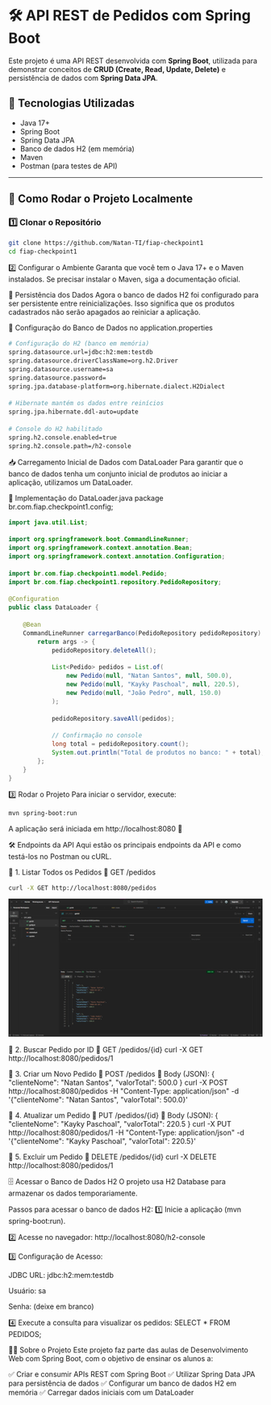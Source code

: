 # 🛠️ API REST de Pedidos com Spring Boot

Este projeto é uma API REST desenvolvida com **Spring Boot**, utilizada para demonstrar conceitos de **CRUD (Create, Read, Update, Delete)** e persistência de dados com **Spring Data JPA**.

## 📌 **Tecnologias Utilizadas**
- Java 17+
- Spring Boot
- Spring Data JPA
- Banco de dados H2 (em memória)
- Maven
- Postman (para testes de API)

---

## 🚀 **Como Rodar o Projeto Localmente**
### **1️⃣ Clonar o Repositório**
```sh
git clone https://github.com/Natan-TI/fiap-checkpoint1
cd fiap-checkpoint1
```

2️⃣ Configurar o Ambiente
Garanta que você tem o Java 17+ e o Maven instalados.
Se precisar instalar o Maven, siga a documentação oficial.

🔄 Persistência dos Dados
Agora o banco de dados H2 foi configurado para ser persistente entre reinicializações. Isso significa que os produtos cadastrados não serão apagados ao reiniciar a aplicação.

📌 Configuração do Banco de Dados no application.properties
```sh
# Configuração do H2 (banco em memória)
spring.datasource.url=jdbc:h2:mem:testdb
spring.datasource.driverClassName=org.h2.Driver
spring.datasource.username=sa
spring.datasource.password=
spring.jpa.database-platform=org.hibernate.dialect.H2Dialect

# Hibernate mantém os dados entre reinícios
spring.jpa.hibernate.ddl-auto=update

# Console do H2 habilitado
spring.h2.console.enabled=true
spring.h2.console.path=/h2-console
```

📥 Carregamento Inicial de Dados com DataLoader
Para garantir que o banco de dados tenha um conjunto inicial de produtos ao iniciar a aplicação, utilizamos um DataLoader.

📌 Implementação do DataLoader.java
package br.com.fiap.checkpoint1.config;

```java
import java.util.List;

import org.springframework.boot.CommandLineRunner;
import org.springframework.context.annotation.Bean;
import org.springframework.context.annotation.Configuration;

import br.com.fiap.checkpoint1.model.Pedido;
import br.com.fiap.checkpoint1.repository.PedidoRepository;

@Configuration
public class DataLoader {
	
	@Bean
    CommandLineRunner carregarBanco(PedidoRepository pedidoRepository) {
        return args -> {
        	pedidoRepository.deleteAll();

            List<Pedido> pedidos = List.of(
                new Pedido(null, "Natan Santos", null, 500.0),
                new Pedido(null, "Kayky Paschoal", null, 220.5),
                new Pedido(null, "João Pedro", null, 150.0)
    		);

            pedidoRepository.saveAll(pedidos);

            // Confirmação no console
            long total = pedidoRepository.count();
            System.out.println("Total de produtos no banco: " + total);
        };
    }
}
```

3️⃣ Rodar o Projeto
Para iniciar o servidor, execute:
```sh
mvn spring-boot:run
```
A aplicação será iniciada em http://localhost:8080 🚀

🛠️ Endpoints da API
Aqui estão os principais endpoints da API e como testá-los no Postman ou cURL.

🔹 1. Listar Todos os Pedidos
📌 GET /pedidos
```sh
curl -X GET http://localhost:8080/pedidos
```
![Exemplo de Listagem de Pedidos](images/getAll.png)

🔹 2. Buscar Pedido por ID
📌 GET /pedidos/{id}
curl -X GET http://localhost:8080/pedidos/1

🔹 3. Criar um Novo Pedido
📌 POST /pedidos 📌 Body (JSON):
{
  "clienteNome": "Natan Santos",
  "valorTotal": 500.0
}
curl -X POST http://localhost:8080/pedidos -H "Content-Type: application/json" -d '{"clienteNome": "Natan Santos", "valorTotal": 500.0}'

🔹 4. Atualizar um Pedido
📌 PUT /pedidos/{id} 📌 Body (JSON):
{
  "clienteNome": "Kayky Paschoal",
  "valorTotal": 220.5
}
curl -X PUT http://localhost:8080/pedidos/1 -H "Content-Type: application/json" -d '{"clienteNome": "Kayky Paschoal", "valorTotal": 220.5}'

🔹 5. Excluir um Pedido
📌 DELETE /pedidos/{id}
curl -X DELETE http://localhost:8080/pedidos/1

🗄️ Acessar o Banco de Dados H2
O projeto usa H2 Database para armazenar os dados temporariamente.

Passos para acessar o banco de dados H2:
1️⃣ Inicie a aplicação (mvn spring-boot:run).

2️⃣ Acesse no navegador:
http://localhost:8080/h2-console

3️⃣ Configuração de Acesso:

JDBC URL: jdbc:h2:mem:testdb

Usuário: sa

Senha: (deixe em branco)

4️⃣ Execute a consulta para visualizar os pedidos:
SELECT * FROM PEDIDOS;

👨‍🏫 Sobre o Projeto
Este projeto faz parte das aulas de Desenvolvimento Web com Spring Boot, com o objetivo de ensinar os alunos a:

✅ Criar e consumir APIs REST com Spring Boot
✅ Utilizar Spring Data JPA para persistência de dados
✅ Configurar um banco de dados H2 em memória
✅ Carregar dados iniciais com um DataLoader